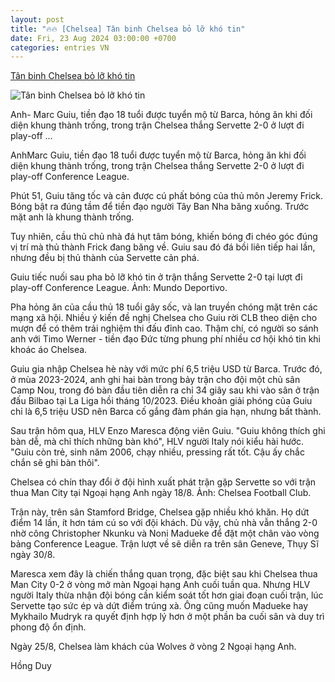 ```yaml
---
layout: post
title: "🔥🔥 [Chelsea] Tân binh Chelsea bỏ lỡ khó tin"
date: Fri, 23 Aug 2024 03:00:00 +0700
categories: entries VN
---
```

[Tân binh Chelsea bỏ lỡ khó tin](https://vnexpress.net/tan-binh-chelsea-bo-lo-kho-tin-4784778.html)

![Tân binh Chelsea bỏ lỡ khó tin](https://vcdn1-thethao.vnecdn.net/2024/08/23/guiu1-jfif-2733-1724382597-172-3363-1849-1724383265.jpg?w=1200&h=0&q=100&dpr=1&fit=crop&s=TI7c_vZiksHCgyM74sJ5vw)

Anh- Marc Guiu, tiền đạo 18 tuổi được tuyển mộ từ Barca, hỏng ăn khi đối diện khung thành trống, trong trận Chelsea thắng Servette 2-0 ở lượt đi play-off ...

AnhMarc Guiu, tiền đạo 18 tuổi được tuyển mộ từ Barca, hỏng ăn khi đối diện khung thành trống, trong trận Chelsea thắng Servette 2-0 ở lượt đi play-off Conference League.

Phút 51, Guiu tăng tốc và cản được cú phất bóng của thủ môn Jeremy Frick. Bóng bật ra đúng tầm để tiền đạo người Tây Ban Nha băng xuống. Trước mặt anh là khung thành trống.

Tuy nhiên, cầu thủ chủ nhà đá hụt tâm bóng, khiến bóng đi chéo góc đúng vị trí mà thủ thành Frick đang băng về. Guiu sau đó đá bồi liên tiếp hai lần, nhưng đều bị thủ thành của Servette cản phá.

Guiu tiếc nuối sau pha bỏ lỡ khó tin ở trận thắng Servette 2-0 tại lượt đi play-off Conference League. Ảnh: Mundo Deportivo.

Pha hỏng ăn của cầu thủ 18 tuổi gây sốc, và lan truyền chóng mặt trên các mạng xã hội. Nhiều ý kiến đề nghị Chelsea cho Guiu rời CLB theo diện cho mượn để có thêm trải nghiệm thi đấu đỉnh cao. Thậm chí, có người so sánh anh với Timo Werner - tiền đạo Đức từng phung phí nhiều cơ hội khó tin khi khoác áo Chelsea.

Guiu gia nhập Chelsea hè này với mức phí 6,5 triệu USD từ Barca. Trước đó, ở mùa 2023-2024, anh ghi hai bàn trong bảy trận cho đội một chủ sân Camp Nou, trong đó bàn đầu tiên diễn ra chỉ 34 giây sau khi vào sân ở trận đấu Bilbao tại La Liga hồi tháng 10/2023. Điều khoản giải phóng của Guiu chỉ là 6,5 triệu USD nên Barca cố gắng đàm phán gia hạn, nhưng bất thành.

Sau trận hôm qua, HLV Enzo Maresca động viên Guiu. "Guiu không thích ghi bàn dễ, mà chỉ thích những bàn khó", HLV người Italy nói kiểu hài hước. "Guiu còn trẻ, sinh năm 2006, chạy nhiều, pressing rất tốt. Cậu ấy chắc chắn sẽ ghi bàn thôi".

Chelsea có chín thay đổi ở đội hình xuất phát trận gặp Servette so với trận thua Man City tại Ngoại hạng Anh ngày 18/8. Ảnh: Chelsea Football Club.

Trận này, trên sân Stamford Bridge, Chelsea gặp nhiều khó khăn. Họ dứt điểm 14 lần, ít hơn tám cú so với đội khách. Dù vậy, chủ nhà vẫn thắng 2-0 nhờ công Christopher Nkunku và Noni Madueke để đặt một chân vào vòng bảng Conference League. Trận lượt về sẽ diễn ra trên sân Geneve, Thụy Sĩ ngày 30/8.

Maresca xem đây là chiến thắng quan trọng, đặc biệt sau khi Chelsea thua Man City 0-2 ở vòng mở màn Ngoại hạng Anh cuối tuần qua. Nhưng HLV người Italy thừa nhận đội bóng cần kiểm soát tốt hơn giai đoạn cuối trận, lúc Servette tạo sức ép và dứt điểm trúng xà. Ông cũng muốn Madueke hay Mykhailo Mudryk ra quyết định hợp lý hơn ở một phần ba cuối sân và duy trì phong độ ổn định.

Ngày 25/8, Chelsea làm khách của Wolves ở vòng 2 Ngoại hạng Anh.

Hồng Duy

